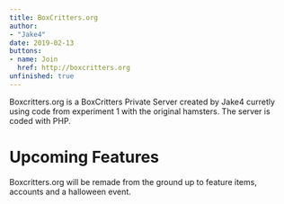 ```yaml
---
title: BoxCritters.org
author:
- "Jake4"
date: 2019-02-13
buttons:
- name: Join
  href: http://boxcritters.org
unfinished: true
---
```

Boxcritters.org is a BoxCritters Private Server created by Jake4 curretly using code from experiment 1 with the original hamsters.
The server is coded with PHP.
# Upcoming Features
Boxcritters.org will be remade from the ground up to feature items, accounts and a halloween event.
